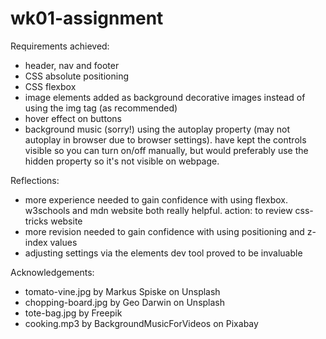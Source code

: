 # wk01-assignment

Requirements achieved:

- header, nav and footer
- CSS absolute positioning
- CSS flexbox
- image elements added as background decorative images instead of using the img tag (as recommended)
- hover effect on buttons
- background music (sorry!) using the autoplay property (may not autoplay in browser due to browser settings). have kept the controls visible so you can turn on/off manually, but would preferably use the hidden property so it's not visible on webpage.

Reflections:

- more experience needed to gain confidence with using flexbox. w3schools and mdn website both really helpful. action: to review css-tricks website
- more revision needed to gain confidence with using positioning and z-index values
- adjusting settings via the elements dev tool proved to be invaluable

Acknowledgements:

- tomato-vine.jpg by Markus Spiske on Unsplash
- chopping-board.jpg by Geo Darwin on Unsplash
- tote-bag.jpg by Freepik
- cooking.mp3 by BackgroundMusicForVideos on Pixabay
